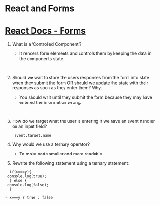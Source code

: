 # React and Forms

# [React Docs - Forms](https://reactjs.org/docs/forms.html)

1. What is a ‘Controlled Component’?
    - It renders form elements and controls them by keeping the data in the components state.
    <p>&nbsp;</p>
2. Should we wait to store the users responses from the form into state when they submit the form OR should we update the state with their responses as soon as they enter them? Why.
    - You should wait until they submit the form because they may have entered the information wrong.
    <p>&nbsp;</p>
3. How do we target what the user is entering if we have an event handler on an input field?
    ``` 
     event.target.name
    ```


1. Why would we use a ternary operator?
    - To make code smaller and more readable

2. Rewrite the following statement using a ternary statement:
```
  if(x===y){
 console.log(true);
  } else {
 console.log(false);
  }
  ```
    - x===y ? true : false
